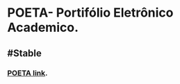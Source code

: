 # POETA- Portifólio Eletrônico Academico. 
## #Stable
### [POETA link](http://poeta-ufcg.herokuapp.com/).